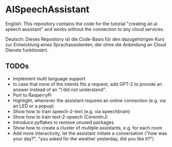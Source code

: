 # AISpeechAssistant

English: This repository contains the code for the tutorial "creating an ai speech assistant" and works without the connection to any cloud services.

Deutsch: Dieses Repository ist die Code-Basis für den dazugehörigen Kurs zur Entwicklung eines Sprachassistenten, der ohne die Anbindung an Cloud Dienste funktioniert.

## TODOs
- Implement multi language support
- In case that none of the intents fits a request, add GPT-2 to provide an answer instead of an "I did not understand".
- Port to RasperryPi
- Highlight, whenever the assistant requires an online connection (e.g. via an LED or a popup)
- Show how to train speech-2-text (e.g. via speechbrain)
- Show how to train text-2-speech (CorentinJ)
- Introduce pyflakes to remove unused packages
- Show how to create a cluster of multiple assistants, e.g. for each room
- Add more interactivity, let the assistant initiate a conversation ("how was your day?", "you asked for the weather yesterday, did you like it?")